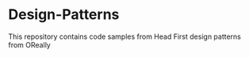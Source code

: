 # Design-Patterns
This repository contains code samples from Head First design patterns from OReally
